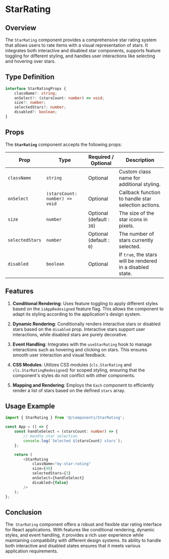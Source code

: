 # StarRating
## Overview
The `StarRating` component provides a comprehensive star rating system that allows users to rate items with a visual representation of stars. It integrates both interactive and disabled star components, supports feature toggling for different styling, and handles user interactions like selecting and hovering over stars.

## Type Definition
```typescript
interface StarRatingProps {
    className?: string;
    onSelect?: (starsCount: number) => void;
    size?: number;
    selectedStars?: number;
    disabled?: boolean;
}
```
## Props

The **`StarRating`** component accepts the following props:

| Prop            | Type                                | Required / Optional             | Description                                                |
|-----------------|-------------------------------------|---------------------------------|------------------------------------------------------------|
| `className`     | `string`                            | Optional                        | Custom class name for additional styling.                  |
| `onSelect`      | `(starsCount: number) => void`       | Optional                        | Callback function to handle star selection actions.        |
| `size`          | `number`                            | Optional <br/> (default : `30`) | The size of the star icons in pixels.                    |
| `selectedStars` | `number`                            | Optional <br/> (default : `0`)  | The number of stars currently selected.                   |
| `disabled`      | `boolean`                           | Optional                        | If `true`, the stars will be rendered in a disabled state. |

## Features

1. **Conditional Rendering**: Uses feature toggling to apply different styles based on the `isAppRedesigned` feature flag. This allows the component to adapt its styling according to the application's design system.

2. **Dynamic Rendering**: Conditionally renders interactive stars or disabled stars based on the `disabled` prop. Interactive stars support user interactions, while disabled stars are purely decorative.

3. **Event Handling**: Integrates with the `useStarRating` hook to manage interactions such as hovering and clicking on stars. This ensures smooth user interaction and visual feedback.

4. **CSS Modules**: Utilizes CSS modules (`cls.StarRating` and `cls.StarRatingRedesigned`) for scoped styling, ensuring that the component's styles do not conflict with other components.

5. **Mapping and Rendering**: Employs the `Each` component to efficiently render a list of stars based on the defined `stars` array.

## Usage Example
```typescript jsx
import { StarRating } from '@/components/StarRating';

const App = () => {
    const handleSelect = (starsCount: number) => {
        // Handle star selection
        console.log(`Selected ${starsCount} stars`);
    };

    return (
        <StarRating
            className="my-star-rating"
            size={40}
            selectedStars={3}
            onSelect={handleSelect}
            disabled={false}
        />
    );
};
```

## Conclusion
The` StarRating` component offers a robust and flexible star rating interface for React applications. With features like conditional rendering, dynamic styles, and event handling, it provides a rich user experience while maintaining compatibility with different design systems. Its ability to handle both interactive and disabled states ensures that it meets various application requirements.
